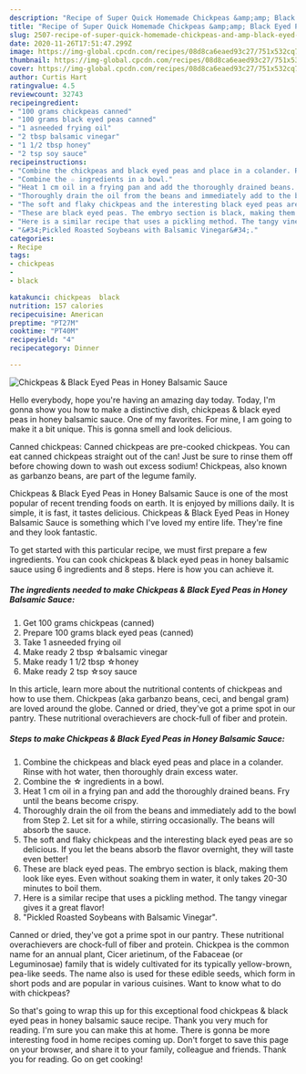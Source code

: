 ```yaml
---
description: "Recipe of Super Quick Homemade Chickpeas &amp;amp; Black Eyed Peas in Honey Balsamic Sauce"
title: "Recipe of Super Quick Homemade Chickpeas &amp;amp; Black Eyed Peas in Honey Balsamic Sauce"
slug: 2507-recipe-of-super-quick-homemade-chickpeas-and-amp-black-eyed-peas-in-honey-balsamic-sauce
date: 2020-11-26T17:51:47.299Z
image: https://img-global.cpcdn.com/recipes/08d8ca6eaed93c27/751x532cq70/chickpeas-black-eyed-peas-in-honey-balsamic-sauce-recipe-main-photo.jpg
thumbnail: https://img-global.cpcdn.com/recipes/08d8ca6eaed93c27/751x532cq70/chickpeas-black-eyed-peas-in-honey-balsamic-sauce-recipe-main-photo.jpg
cover: https://img-global.cpcdn.com/recipes/08d8ca6eaed93c27/751x532cq70/chickpeas-black-eyed-peas-in-honey-balsamic-sauce-recipe-main-photo.jpg
author: Curtis Hart
ratingvalue: 4.5
reviewcount: 32743
recipeingredient:
- "100 grams chickpeas canned"
- "100 grams black eyed peas canned"
- "1 asneeded frying oil"
- "2 tbsp balsamic vinegar"
- "1 1/2 tbsp honey"
- "2 tsp soy sauce"
recipeinstructions:
- "Combine the chickpeas and black eyed peas and place in a colander. Rinse with hot water, then thoroughly drain excess water."
- "Combine the ☆ ingredients in a bowl."
- "Heat 1 cm oil in a frying pan and add the thoroughly drained beans. Fry until the beans become crispy."
- "Thoroughly drain the oil from the beans and immediately add to the bowl from Step 2. Let sit for a while, stirring occasionally. The beans will absorb the sauce."
- "The soft and flaky chickpeas and the interesting black eyed peas are so delicious. If you let the beans absorb the flavor overnight, they will taste even better!"
- "These are black eyed peas. The embryo section is black, making them look like eyes. Even without soaking them in water, it only takes 20-30 minutes to boil them."
- "Here is a similar recipe that uses a pickling method. The tangy vinegar gives it a great flavor!"
- "&#34;Pickled Roasted Soybeans with Balsamic Vinegar&#34;."
categories:
- Recipe
tags:
- chickpeas
- 
- black

katakunci: chickpeas  black 
nutrition: 157 calories
recipecuisine: American
preptime: "PT27M"
cooktime: "PT40M"
recipeyield: "4"
recipecategory: Dinner

---
```



![Chickpeas &amp; Black Eyed Peas in Honey Balsamic Sauce](https://img-global.cpcdn.com/recipes/08d8ca6eaed93c27/751x532cq70/chickpeas-black-eyed-peas-in-honey-balsamic-sauce-recipe-main-photo.jpg)

Hello everybody, hope you're having an amazing day today. Today, I'm gonna show you how to make a distinctive dish, chickpeas &amp; black eyed peas in honey balsamic sauce. One of my favorites. For mine, I am going to make it a bit unique. This is gonna smell and look delicious.

Canned chickpeas: Canned chickpeas are pre-cooked chickpeas. You can eat canned chickpeas straight out of the can! Just be sure to rinse them off before chowing down to wash out excess sodium! Chickpeas, also known as garbanzo beans, are part of the legume family.

Chickpeas &amp; Black Eyed Peas in Honey Balsamic Sauce is one of the most popular of recent trending foods on earth. It is enjoyed by millions daily. It is simple, it is fast, it tastes delicious. Chickpeas &amp; Black Eyed Peas in Honey Balsamic Sauce is something which I've loved my entire life. They're fine and they look fantastic.


To get started with this particular recipe, we must first prepare a few ingredients. You can cook chickpeas &amp; black eyed peas in honey balsamic sauce using 6 ingredients and 8 steps. Here is how you can achieve it.

<!--inarticleads1-->

##### The ingredients needed to make Chickpeas &amp; Black Eyed Peas in Honey Balsamic Sauce:

1. Get 100 grams chickpeas (canned)
1. Prepare 100 grams black eyed peas (canned)
1. Take 1 asneeded frying oil
1. Make ready 2 tbsp ☆balsamic vinegar
1. Make ready 1 1/2 tbsp ☆honey
1. Make ready 2 tsp ☆soy sauce


In this article, learn more about the nutritional contents of chickpeas and how to use them. Chickpeas (aka garbanzo beans, ceci, and bengal gram) are loved around the globe. Canned or dried, they&#39;ve got a prime spot in our pantry. These nutritional overachievers are chock-full of fiber and protein. 

<!--inarticleads2-->

##### Steps to make Chickpeas &amp; Black Eyed Peas in Honey Balsamic Sauce:

1. Combine the chickpeas and black eyed peas and place in a colander. Rinse with hot water, then thoroughly drain excess water.
1. Combine the ☆ ingredients in a bowl.
1. Heat 1 cm oil in a frying pan and add the thoroughly drained beans. Fry until the beans become crispy.
1. Thoroughly drain the oil from the beans and immediately add to the bowl from Step 2. Let sit for a while, stirring occasionally. The beans will absorb the sauce.
1. The soft and flaky chickpeas and the interesting black eyed peas are so delicious. If you let the beans absorb the flavor overnight, they will taste even better!
1. These are black eyed peas. The embryo section is black, making them look like eyes. Even without soaking them in water, it only takes 20-30 minutes to boil them.
1. Here is a similar recipe that uses a pickling method. The tangy vinegar gives it a great flavor!
1. &#34;Pickled Roasted Soybeans with Balsamic Vinegar&#34;.


Canned or dried, they&#39;ve got a prime spot in our pantry. These nutritional overachievers are chock-full of fiber and protein. Chickpea is the common name for an annual plant, Cicer arietinum, of the Fabaceae (or Leguminosae) family that is widely cultivated for its typically yellow-brown, pea-like seeds. The name also is used for these edible seeds, which form in short pods and are popular in various cuisines. Want to know what to do with chickpeas? 

So that's going to wrap this up for this exceptional food chickpeas &amp; black eyed peas in honey balsamic sauce recipe. Thank you very much for reading. I'm sure you can make this at home. There is gonna be more interesting food in home recipes coming up. Don't forget to save this page on your browser, and share it to your family, colleague and friends. Thank you for reading. Go on get cooking!
